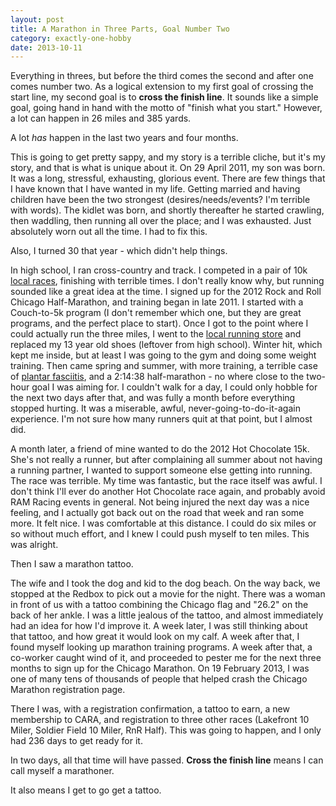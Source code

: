 ```yaml
---
layout: post
title: A Marathon in Three Parts, Goal Number Two
category: exactly-one-hobby
date: 2013-10-11
---
```


Everything in threes, but before the third comes the second and after one comes number two. As a logical extension to my first goal of crossing the start line, my second goal is to **cross the finish line**. It sounds like a simple goal, going hand in hand with the motto of "finish what you start." However, a lot can happen in 26 miles and 385 yards.

A lot _has_ happen in the last two years and four months.

This is going to get pretty sappy, and my story is a terrible cliche, but it's my story, and that is what is unique about it. On 29 April 2011, my son was born. It was a long, stressful, exhausting, glorious event. There are few things that I have known that I have wanted in my life. Getting married and having children have been the two strongest (desires/needs/events? I'm terrible with words). The kidlet was born, and shortly thereafter he started crawling, then waddling, then running all over the place; and I was exhausted. Just absolutely worn out all the time. I had to fix this.

Also, I turned 30 that year - which didn't help things.

In high school, I ran cross-country and track. I competed in a pair of 10k [local races](http://waucondaparks.org/wauconda-fest/wauconda-fest-5k-10k-race/), finishing with terrible times. I don't really know why, but running sounded like a great idea at the time. I signed up for the 2012 Rock and Roll Chicago Half-Marathon, and training began in late 2011. I started with a Couch-to-5k program (I don't remember which one, but they are great programs, and the perfect place to start). Once I got to the point where I could actually run the three miles, I went to the [local running store](http://universalsole.com/) and replaced my 13 year old shoes (leftover from high school). Winter hit, which kept me inside, but at least I was going to the gym and doing some weight training. Then came spring and summer, with more training, a terrible case of [plantar fasciitis](http://en.wikipedia.org/wiki/Plantar_fasciitis), and a 2:14:38 half-marathon - no where close to the two-hour goal I was aiming for. I couldn't walk for a day, I could only hobble for the next two days after that, and was fully a month before everything stopped hurting. It was a miserable, awful, never-going-to-do-it-again experience. I'm not sure how many runners quit at that point, but I almost did.

A month later, a friend of mine wanted to do the 2012 Hot Chocolate 15k. She's not really a runner, but after complaining all summer about not having a running partner, I wanted to support someone else getting into running. The race was terrible. My time was fantastic, but the race itself was awful. I don't think I'll ever do another Hot Chocolate race again, and probably avoid RAM Racing events in general. Not being injured the next day was a nice feeling, and I actually got back out on the road that week and ran some more. It felt nice. I was comfortable at this distance. I could do six miles or so without much effort, and I knew I could push myself to ten miles. This was alright.

Then I saw a marathon tattoo.

The wife and I took the dog and kid to the dog beach. On the way back, we stopped at the Redbox to pick out a movie for the night. There was a woman in front of us with a tattoo combining the Chicago flag and "26.2" on the back of her ankle. I was a little jealous of the tattoo, and almost immediately had an idea for how I'd improve it. A week later, I was still thinking about that tattoo, and how great it would look on my calf. A week after that, I found myself looking up marathon training programs. A week after that, a co-worker caught wind of it, and proceeded to pester me for the next three months to sign up for the Chicago Marathon. On 19 February 2013, I was one of many tens of thousands of people that helped crash the Chicago Marathon registration page.

There I was, with a registration confirmation, a tattoo to earn, a new membership to CARA, and registration to three other races (Lakefront 10 Miler, Soldier Field 10 Miler, RnR Half). This was going to happen, and I only had 236 days to get ready for it.

In two days, all that time will have passed. **Cross the finish line** means I can call myself a marathoner.

It also means I get to go get a tattoo.